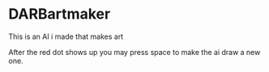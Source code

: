 # DARBartmaker
This is an AI i made that makes art


After the red dot shows up you may press space to make the ai draw a new one.

